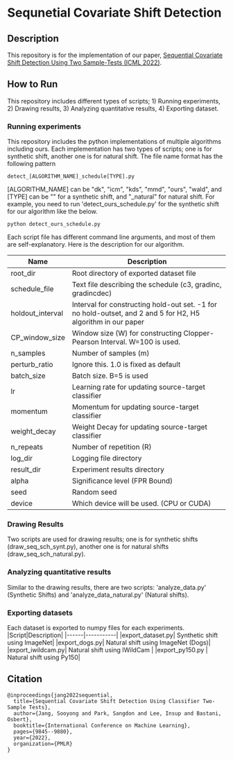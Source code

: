 # Sequnetial Covariate Shift Detection

## Description
This repository is for the implementation of our paper, [Sequential Covariate Shift Detection Using Two Sample-Tests (ICML 2022)](https://proceedings.mlr.press/v162/jang22a/jang22a.pdf).


## How to Run
This repository includes different types of scripts; 1) Running experiments, 2) Drawing results, 3) Analyzing quantitative results, 4) Exporting dataset.

### Running experiments
This repository includes the python implementations of multiple algorithms including ours.
Each implementation has two types of scripts; one is for synthetic shift, another one is for natural shift.
The file name format has the following pattern
```
detect_[ALGORITHM_NAME]_schedule[TYPE].py
```

[ALGORITHM_NAME] can be "dk", "icm", "kds", "mmd", "ours", "wald", and [TYPE] can be "" for a synthetic shift, and "_natural" for natural shift.
For example, you need to run 'detect_ours_schedule.py' for the synthetic shift for our algorithm like the below. 


```
python detect_ours_schedule.py
```

Each script file has different command line arguments, and most of them are self-explanatory.
Here is the description for our algorithm.

|Name|Description|
|----|-----------|
|root_dir| Root directory of exported dataset file|
|schedule_file| Text file describing the schedule (c3, gradinc, gradincdec)|
|holdout_interval| Interval for constructing hold-out set. -1 for no hold-outset, and 2 and 5 for H2, H5 algorithm in our paper|
|CP_window_size| Window size (W) for constructing Clopper-Pearson Interval. W=100 is used.|
|n_samples|Number of samples (m)|
|perturb_ratio|Ignore this. 1.0 is fixed as default|
|batch_size|Batch size. B=5 is used|
|lr|Learning rate for updating source-target classifier|
|momentum|Momentum for updating source-target classifier|
|weight_decay|Weight Decay for updating source-target classifier|
|n_repeats|Number of repetition (R)|
|log_dir|Logging file directory|
|result_dir|Experiment results directory|
|alpha|Significance level (FPR Bound)|
|seed|Random seed|
|device|Which device will be used. (CPU or CUDA)|

### Drawing Results
Two scripts are used for drawing results; one is for synthetic shifts (draw_seq_sch_synt.py), another one is for natural shifts (draw_seq_sch_natural.py).

### Analyzing quantitative results
Similar to the drawing results, there are two scripts: 'analyze_data.py' (Synthetic Shifts) and 'analyze_data_natural.py' (Natural shifts).

### Exporting datasets
Each dataset is exported to numpy files for each experiments.
|Script|Description|
|------|-----------|
|export_dataset.py| Synthetic shift using ImageNet|
|export_dogs.py| Natural shift using ImageNet (Dogs)|
|export_iwildcam.py| Natural shift using IWildCam |
|export_py150.py | Natural shift using Py150|

## Citation
```
@inproceedings{jang2022sequential,
  title={Sequential Covariate Shift Detection Using Classifier Two-Sample Tests},
  author={Jang, Sooyong and Park, Sangdon and Lee, Insup and Bastani, Osbert},
  booktitle={International Conference on Machine Learning},
  pages={9845--9880},
  year={2022},
  organization={PMLR}
}
```